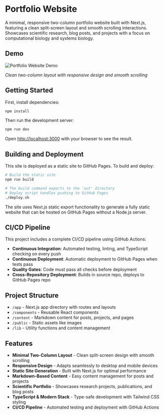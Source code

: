 # Portfolio Website

A minimal, responsive two-column portfolio website built with Next.js, featuring a clean split-screen layout and smooth scrolling interactions. Showcases scientific research, blog posts, and projects with a focus on computational biology and systems biology.

## Demo

![Portfolio Website Demo](./public/frontpage.png)

*Clean two-column layout with responsive design and smooth scrolling*

## Getting Started

First, install dependencies:

```bash
npm install
```

Then run the development server:

```bash
npm run dev
```

Open [http://localhost:3000](http://localhost:3000) with your browser to see the result.

## Building and Deployment

This site is deployed as a static site to GitHub Pages. To build and deploy:

```bash
# Build the static site
npm run build

# The build command exports to the 'out' directory
# Deploy script handles pushing to GitHub Pages
./deploy.sh
```

The site uses Next.js static export functionality to generate a fully static website that can be hosted on GitHub Pages without a Node.js server.

## CI/CD Pipeline

This project includes a complete CI/CD pipeline using GitHub Actions:

- **Continuous Integration**: Automated testing, linting, and TypeScript checking on every push
- **Continuous Deployment**: Automatic deployment to GitHub Pages when tests pass
- **Quality Gates**: Code must pass all checks before deployment
- **Cross-Repository Deployment**: Builds in source repo, deploys to GitHub Pages repo

## Project Structure

- `/app` - Next.js app directory with routes and layouts
- `/components` - Reusable React components
- `/content` - Markdown content for posts, projects, and pages
- `/public` - Static assets like images
- `/lib` - Utility functions and content management

## Features

- **Minimal Two-Column Layout** - Clean split-screen design with smooth scrolling
- **Responsive Design** - Adapts seamlessly to desktop and mobile devices
- **Static Site Generation** - Built with Next.js for optimal performance
- **Markdown-Based Content** - Easy content management for posts and projects
- **Scientific Portfolio** - Showcases research projects, publications, and blog posts
- **TypeScript & Modern Stack** - Type-safe development with Tailwind CSS styling
- **CI/CD Pipeline** - Automated testing and deployment with GitHub Actions
